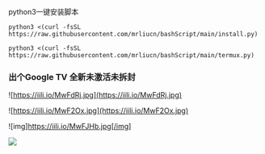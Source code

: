 python3一键安装脚本
``` shell
python3 <(curl -fsSL https://raw.githubusercontent.com/mrliucn/bashScript/main/install.py)
```

```shell
python3 <(curl -fsSL https://raw.githubusercontent.com/mrliucn/bashScript/main/termux.py)
```
### 出个Google TV 全新未激活未拆封

![https://iili.io/MwFdRj.jpg](https://iili.io/MwFdRj.jpg)

![https://iili.io/MwF2Ox.jpg](https://iili.io/MwF2Ox.jpg)

![img]https://iili.io/MwFJHb.jpg[/img]

![](https://iili.io/MVtTSn.png)